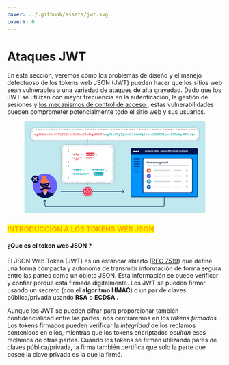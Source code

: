 ```yaml
---
cover: ../.gitbook/assets/jwt.svg
coverY: 0
---
```


# Ataques JWT

En esta sección, veremos cómo los problemas de diseño y el manejo defectuoso de los tokens web JSON (JWT) pueden hacer que los sitios web sean vulnerables a una variedad de ataques de alta gravedad. Dado que los JWT se utilizan con mayor frecuencia en la autenticación, la gestión de sesiones y [los mecanismos de control de acceso ](https://portswigger.net/web-security/access-control), estas vulnerabilidades pueden comprometer potencialmente todo el sitio web y sus usuarios.

<figure><img src="../.gitbook/assets/jwt-infographic.jpg" alt=""><figcaption></figcaption></figure>

### <mark style="color:orange;">INTRODUCCION A LOS TOKENS WEB JSON</mark>

#### ¿Que es el token web JSON ?

El JSON Web Token (JWT) es un estándar abierto ([RFC 7519](https://tools.ietf.org/html/rfc7519)) que define una forma compacta y autónoma de transmitir información de forma segura entre las partes como un objeto JSON. Esta información se puede verificar y confiar porque está firmada digitalmente. Los JWT se pueden firmar usando un secreto (con el **algoritmo HMAC**) o un par de claves pública/privada usando **RSA** o **ECDSA .**

Aunque los JWT se pueden cifrar para proporcionar también confidencialidad entre las partes, nos centraremos en los _tokens firmados_ . Los tokens firmados pueden verificar la _integridad_ de los reclamos contenidos en ellos, mientras que los tokens encriptados _ocultan_ esos reclamos de otras partes. Cuando los tokens se firman utilizando pares de claves pública/privada, la firma también certifica que solo la parte que posee la clave privada es la que la firmó.
